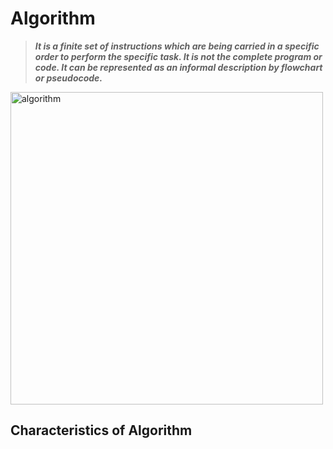 # Algorithm
> ***It is a finite set of instructions which are being carried in a specific order to perform the specific task. It is not the complete program or code. It can be represented as an
informal description by flowchart or pseudocode.***
<img align="center" alt=algorithm width="500px" src="https://www.simplilearn.com/ice9/free_resources_article_thumb/Soni-Article-new/what-is-an-algorithm-flowchart.png"/>

## Characteristics of Algorithm
